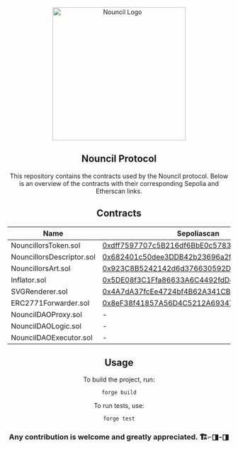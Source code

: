 <div align="center">
  <img src="https://github.com/curelycue/nouncillors-contracts/assets/22319741/13c335b7-47a2-4b9a-9fa3-a5dabbc08cc6" alt="Nouncil Logo" width="300">
</div>

<h2 align="center">Nouncil Protocol</h2>

<p align="center">
  This repository contains the contracts used by the Nouncil protocol. Below is an overview of the contracts with their corresponding Sepolia and Etherscan links.
</p>

<h2 align="center">Contracts</h2>

<table align="center">
  <thead>
    <tr>
      <th>Name</th>
      <th>Sepoliascan</th>
      <th>Etherscan</th>
    </tr>
  </thead>
  <tbody>
    <tr>
      <td>NouncillorsToken.sol</td>
      <td><a href="https://sepoliascan.com/address/0xdff7597707c5B216df6BbE0c5783A46b6a2D7aB7">0xdff7597707c5B216df6BbE0c5783A46b6a2D7aB7</a></td>
      <td>-</td>
    </tr>
    <tr>
      <td>NouncillorsDescriptor.sol</td>
      <td><a href="https://sepoliascan.com/address/0x682401c50dee3DDB42b23696a2f20817148A6b0a">0x682401c50dee3DDB42b23696a2f20817148A6b0a</a></td>
      <td>-</td>
    </tr>
    <tr>
      <td>NouncillorsArt.sol</td>
      <td><a href="https://sepoliascan.com/address/0x923C8B5242142d6d376630592DA46443e4e1269c">0x923C8B5242142d6d376630592DA46443e4e1269c</a></td>
      <td>-</td>
    </tr>
    <tr>
      <td>Inflator.sol</td>
      <td><a href="https://sepoliascan.com/address/0x5DE08f3C1Ffa86633A6C4492fdD4C3C696E00567">0x5DE08f3C1Ffa86633A6C4492fdD4C3C696E00567</a></td>
      <td>-</td>
    </tr>
    <tr>
      <td>SVGRenderer.sol</td>
      <td><a href="https://sepoliascan.com/address/0x4A7dA37fcEe4724bf4B62A341CB8E51bb21f14eB">0x4A7dA37fcEe4724bf4B62A341CB8E51bb21f14eB</a></td>
      <td>-</td>
    </tr>
    <tr>
      <td>ERC2771Forwarder.sol</td>
      <td><a href="https://sepoliascan.com/address/0x8eF38f41857A56D4C5212A69347f8B47013D5773">0x8eF38f41857A56D4C5212A69347f8B47013D5773</a></td>
      <td>-</td>
    </tr>
    <tr>
      <td>NouncilDAOProxy.sol</td>
      <td>-</td>
      <td>-</td>
    </tr>
    <tr>
      <td>NouncilDAOLogic.sol</td>
      <td>-</td>
      <td>-</td>
    </tr>
    <tr>
      <td>NouncilDAOExecutor.sol</td>
      <td>-</td>
      <td>-</td>
    </tr>
  </tbody>
</table>

<h2 align="center">Usage</h2>

<p align="center">
  To build the project, run:
</p>

<div align="center">
<pre>
<code>forge build</code>
</pre>
</div>

<p align="center">
  To run tests, use:
</p>

<div align="center">
<pre>
<code>forge test</code>
</pre>
</div>

<h3 align="center">Any contribution is welcome and greatly appreciated. 🏗️⌐◨-◨</h3>
